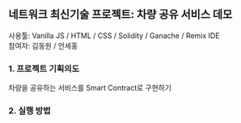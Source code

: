 ## 네트워크 최신기술 프로젝트: 차량 공유 서비스 데모
사용툴: Vanilla JS / HTML / CSS / Solidity / Ganache / Remix IDE  
참여자: 김동원 / 안세홍

### 1. 프로젝트 기획의도
차량을 공유하는 서비스를 Smart Contract로 구현하기

### 2. 실행 방법

